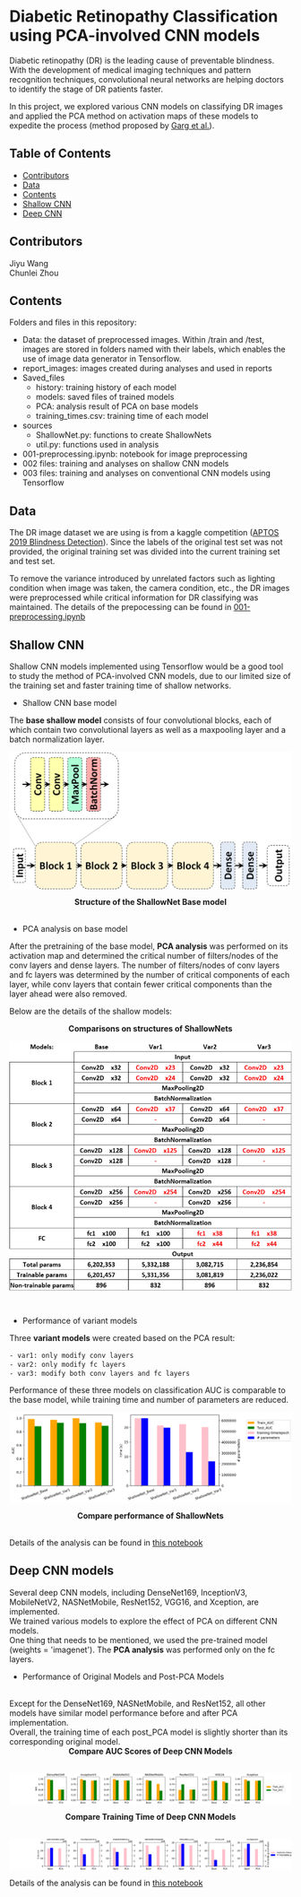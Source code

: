 # Diabetic Retinopathy Classification using PCA-involved CNN models

Diabetic retinopathy (DR) is the leading cause of preventable blindness. With the development of medical imaging techniques and pattern recognition techniques, convolutional neural networks are helping doctors to identify the stage of DR patients faster. <br />

In this project, we explored various CNN models on classifying DR images and applied the PCA method on activation maps of these models to expedite the process (method proposed by [Garg et al.](https://arxiv.org/abs/1812.06224)). <br />

<!-- TABLE OF CONTENTS -->
## Table of Contents

* [Contributors](#contributors)
* [Data](#data)
* [Contents](#contents)
* [Shallow CNN](#shallow-cnn)
* [Deep CNN](#deep-cnn-models)

## Contributors
Jiyu Wang <br />
Chunlei Zhou <br />

## Contents
Folders and files in this repository:
* Data: the dataset of preprocessed images. Within /train and /test, images are stored in folders named with their labels, which enables the use of image data generator in Tensorflow.
* report_images: images created during analyses and used in reports
* Saved_files
    - history: training history of each model
    - models: saved files of trained models
    - PCA: analysis result of PCA on base models
    - training_times.csv: training time of each model
* sources
    - ShallowNet.py: functions to create ShallowNets
    - util.py: functions used in analysis
* 001-preprocessing.ipynb: notebook for image preprocessing
* 002 files: training and analyses on shallow CNN models
* 003 files: training and analyses on conventional CNN models using Tensorflow
    
<!-- Data -->
## Data
The DR image dataset we are using is from a kaggle competition ([APTOS 2019 Blindness Detection](https://www.kaggle.com/c/aptos2019-blindness-detection)). Since the labels of the original test set was not provided, the original training set was divided into the current training set and test set.<br />

To remove the variance introduced by unrelated factors such as lighting condition when image was taken, the camera condition, etc., the DR images were preprocessed while critical information for DR classifying was maintained. The details of the prepocessing can be found in [001-preprocessing.ipynb](001-preprocessing.ipynb)

## Shallow CNN
Shallow CNN models implemented using Tensorflow would be a good tool to study the method of PCA-involved CNN models, due to our limited size of the training set and faster training time of shallow networks.<br />

* Shallow CNN base model

The **base shallow model** consists of four convolutional blocks, each of which contain two convolutional layers as well as a maxpooling layer and a batch normalization layer.

<p align="center">
  <img align="center" src="report_images/shallow_base.png" alt="base_model" width="600"/>
</p>
<div align="center"><b>Structure of the ShallowNet Base model</b></div><br />


* PCA analysis on base model

After the pretraining of the base model, **PCA analysis** was performed on its activation map and determined the critical number of filters/nodes of the conv layers and dense layers. The number of filters/nodes of conv layers and fc layers was determined by the number of critical components of each layer, while conv layers that contain fewer critical components than the layer ahead were also removed.

Below are the details of the shallow models:

<div align="center"><b>Comparisons on structures of ShallowNets</b></div>
<p align="center">
  <img align="center" src="report_images/shallow_models.png" alt="shallow_models" width="600"/>
</p>
<br />


* Performance of variant models

Three **variant models** were created based on the PCA result:

    - var1: only modify conv layers
    - var2: only modify fc layers
    - var3: modify both conv layers and fc layers

Performance of these three models on classification AUC is comparable to the base model, while training time and number of parameters are reduced.

<p align="center">
  <img align="center" src="report_images/metrics_comparison.png" alt="model_compare"/>
</p>
<div align="center"><b>Compare performance of ShallowNets</b></div><br />

Details of the analysis can be found in [this notebook](002c-shallow%20CNN_analysis.ipynb)

## Deep CNN models
Several deep CNN models, including DenseNet169, InceptionV3, MobileNetV2, NASNetMobile, ResNet152, VGG16, and Xception, are implemented.
<br/> We trained various models to explore the effect of PCA on different CNN models.
<br/> One thing that needs to be mentioned, we used the pre-trained model (weights = 'imagenet'). The **PCA analysis** was performed only on the fc layers.
* Performance of Original Models and Post-PCA Models
<br> 
Except for the DenseNet169, NASNetMobile, and ResNet152, all other models have similar model performance before and after PCA implementation.
<br/> Overall, the training time of each post_PCA model is slightly shorter than its corresponding original model.

<div align="center"><b>Compare AUC Scores of Deep CNN Models</b></div><br />
<p align="center">
  <img align="center" src="report_images/deep_cnn_model_metrics.png" alt="model_compare"/>
</p>

<div align="center"><b>Compare Training Time of Deep CNN Models</b></div><br />
<p align="center">
  <img align="center" src="report_images/deep_cnn_traintime_paranum.png" alt="model_compare"/>
</p>

Details of the analysis can be found in [this notebook](003b_Model_Evaluation.ipynb)